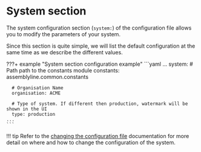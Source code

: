 # System section

The system configuration section (`system:`) of the configuration file allows you to modify the parameters of your system.

Since this section is quite simple, we will list the default configuration at the same time as we describe the different values.

???+ example "System section configuration example"
    ```yaml
    ...
    system:
      # Path path to the constants module
      constants: assemblyline.common.constants

      # Organisation Name
      organisation: ACME

      # Type of system. If different then production, watermark will be shown in the UI
      type: production
    ...
    ```

!!! tip
    Refer to the [changing the configuration file](../config_file/#changing-the-configuration-file) documentation for more detail on where and how to change the configuration of the system.
